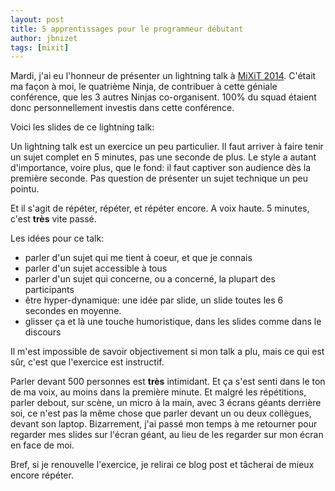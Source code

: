 ```yaml
---
layout: post
title: 5 apprentissages pour le programmeur débutant
author: jbnizet
tags: [mixit]
---
```


Mardi, j'ai eu l'honneur de présenter un lightning talk à [MiXiT 2014](https://mixitconf.org/). C'était ma façon à moi, le quatrième
Ninja, de contribuer à cette géniale conférence, que les 3 autres Ninjas co-organisent. 100% du squad étaient donc personnellement investis dans cette conférence.

Voici les slides de ce lightning talk:

<script async class="speakerdeck-embed" data-id="9aa22a70b34a0131ad6e6a9564928ad2" data-ratio="1.33333333333333" src="//speakerdeck.com/assets/embed.js"></script>

Un lightning talk est un exercice un peu particulier. Il faut arriver à faire tenir un sujet complet en 5 minutes, pas une seconde de plus. Le style a autant d'importance, voire plus, que le fond: il faut captiver son audience dès la première seconde. Pas question de présenter un sujet technique un peu pointu.

Et il s'agit de répéter, répéter, et répéter encore. A voix haute. 5 minutes, c'est **très** vite passé.

Les idées pour ce talk:

 - parler d'un sujet qui me tient à coeur, et que je connais
 - parler d'un sujet accessible à tous
 - parler d'un sujet qui concerne, ou a concerné, la plupart des participants
 - être hyper-dynamique: une idée par slide, un slide toutes les 6 secondes en moyenne.
 - glisser ça et là une touche humoristique, dans les slides comme dans le discours

 Il m'est impossible de savoir objectivement si mon talk a plu, mais ce qui est sûr, c'est que l'exercice est instructif.

 Parler devant 500 personnes est **très** intimidant. Et ça s'est senti dans le ton de ma voix, au moins dans la première minute. Et malgré les répétitions, parler debout, sur scène, un micro à la main, avec 3 écrans géants derrière soi, ce n'est pas la même chose que parler devant un ou deux collègues, devant son laptop. Bizarrement, j'ai passé mon temps à me retourner pour regarder mes slides sur l'écran géant, au lieu de les regarder sur mon écran en face de moi.

 Bref, si je renouvelle l'exercice, je relirai ce blog post et tâcherai de mieux encore répéter.
